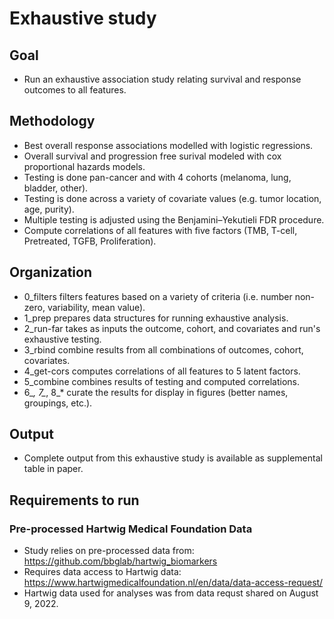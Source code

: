# Exhaustive study

## Goal
* Run an exhaustive association study relating survival and response outcomes to all features.

## Methodology
* Best overall response associations modelled with logistic regressions.
* Overall survival and progression free surival modeled with cox proportional hazards models. 
* Testing is done pan-cancer and with 4 cohorts (melanoma, lung, bladder, other).
* Testing is done across a variety of covariate values (e.g. tumor location, age, purity). 
* Multiple testing is adjusted using the Benjamini–Yekutieli FDR procedure.
* Compute correlations of all features with five factors (TMB, T-cell, Pretreated, TGFB, Proliferation).

## Organization
* 0_filters filters features based on a variety of criteria (i.e. number non-zero, variability, mean value). 
* 1_prep prepares data structures for running exhaustive analysis.
* 2_run-far takes as inputs the outcome, cohort, and covariates and run's exhaustive testing.
* 3_rbind combine results from all combinations of outcomes, cohort, covariates.
* 4_get-cors computes correlations of all features to 5 latent factors.
* 5_combine combines results of testing and computed correlations.
* 6_*, 7_*, 8_* curate the results for display in figures (better names, groupings, etc.). 

## Output
* Complete output from this exhaustive study is available as supplemental table in paper. 

## Requirements to run

### Pre-processed Hartwig Medical Foundation Data
* Study relies on pre-processed data from: https://github.com/bbglab/hartwig_biomarkers
* Requires data access to Hartwig data: https://www.hartwigmedicalfoundation.nl/en/data/data-access-request/ 
* Hartwig data used for analyses was from data requst shared on August 9, 2022.

